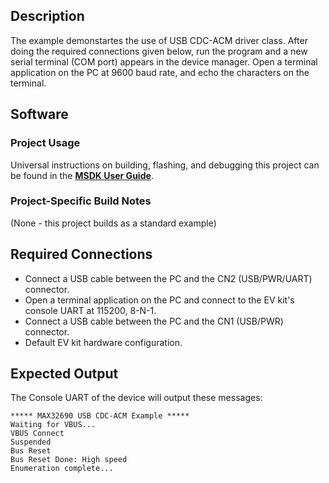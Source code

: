 ## Description

The example demonstartes the use of USB CDC-ACM driver class. After doing the required connections given below, run the program and a new serial terminal (COM port) appears in the device manager. Open a terminal application on the PC at 9600 baud rate, and echo the characters on the terminal.

## Software

### Project Usage

Universal instructions on building, flashing, and debugging this project can be found in the **[MSDK User Guide](https://analog-devices-msdk.github.io/msdk/USERGUIDE/)**.

### Project-Specific Build Notes

(None - this project builds as a standard example)

## Required Connections

-   Connect a USB cable between the PC and the CN2 (USB/PWR/UART) connector.
-   Open a terminal application on the PC and connect to the EV kit's console UART at 115200, 8-N-1.
-   Connect a USB cable between the PC and the CN1 (USB/PWR) connector. 
-   Default EV kit hardware configuration.

## Expected Output

The Console UART of the device will output these messages:

```
***** MAX32690 USB CDC-ACM Example *****
Waiting for VBUS...
VBUS Connect
Suspended
Bus Reset
Bus Reset Done: High speed
Enumeration complete...
```
